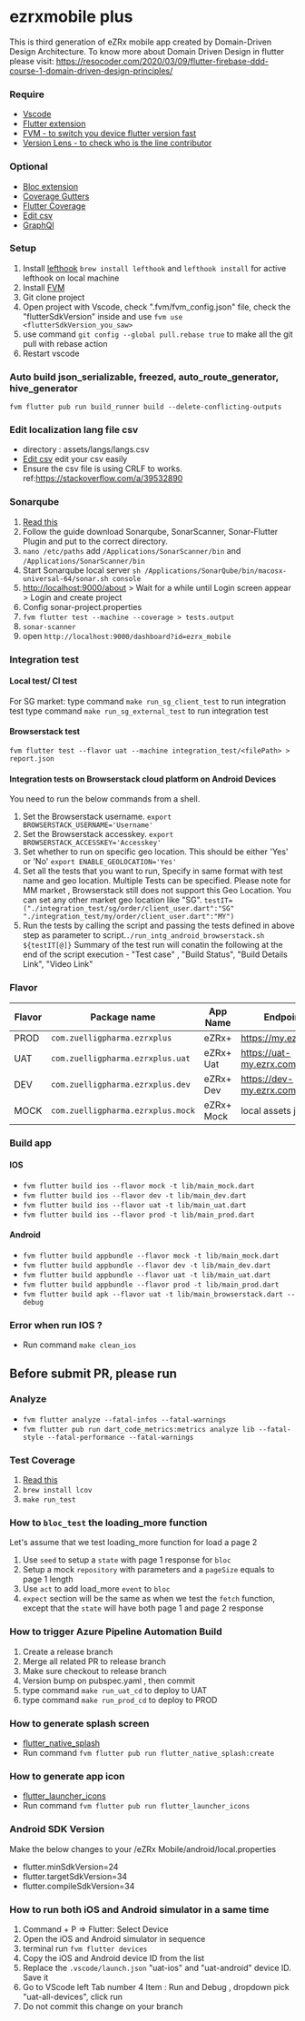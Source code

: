 # ezrxmobile plus

This is third generation of eZRx mobile app created by Domain-Driven Design Architecture.
To know more about Domain Driven Design in flutter please visit:
<https://resocoder.com/2020/03/09/flutter-firebase-ddd-course-1-domain-driven-design-principles/>

### Require

- [Vscode](https://code.visualstudio.com/)
- [Flutter extension](https://marketplace.visualstudio.com/items?itemName=Dart-Code.flutter)
- [FVM - to switch you device flutter version fast](https://fvm.app/docs/getting_started/installation)
- [Version Lens - to check who is the line contributor](https://marketplace.visualstudio.com/items?itemName=pflannery.vscode-versionlens)

### Optional

- [Bloc extension](https://marketplace.visualstudio.com/items?itemName=FelixAngelov.bloc)
- [Coverage Gutters](https://marketplace.visualstudio.com/items?itemName=ryanluker.vscode-coverage-gutters)
- [Flutter Coverage](https://marketplace.visualstudio.com/items?itemName=Flutterando.flutter-coverage)
- [Edit csv](https://marketplace.visualstudio.com/items?itemName=janisdd.vscode-edit-csv)
- [GraphQl](https://marketplace.visualstudio.com/items?itemName=mquandalle.graphql)

### Setup

1. Install [lefthook](https://github.com/evilmartians/lefthook)  `brew install lefthook`  and  `lefthook install` for active lefthook on local machine
2. Install [FVM](https://fvm.app/docs/getting_started/installation)
3. Git clone project
4. Open project with Vscode, check ".fvm/fvm_config.json" file, check the "flutterSdkVersion" inside and use ```fvm use <flutterSdkVersion_you_saw>```
5. use command `git config --global pull.rebase true` to make all the git pull with rebase action
6. Restart vscode

### Auto build json_serializable, freezed, auto_route_generator, hive_generator

```fvm flutter pub run build_runner build --delete-conflicting-outputs```

### Edit localization lang file csv

- directory : assets/langs/langs.csv
- [Edit csv](https://marketplace.visualstudio.com/items?itemName=janisdd.vscode-edit-csv) edit your csv easily
- Ensure the csv file is using CRLF to works. ref:<https://stackoverflow.com/a/39532890>

### Sonarqube

1. [Read this](https://medium.com/@rajeswari3699/sonarqube-with-flutter-e294e48018f2)
2. Follow the guide download Sonarqube, SonarScanner, Sonar-Flutter Plugin and put to the correct directory.
3. ```nano /etc/paths``` add ```/Applications/SonarScanner/bin``` and ```/Applications/SonarScanner/bin```
4. Start Sonarqube local server ```sh /Applications/SonarQube/bin/macosx-universal-64/sonar.sh console```
5. <http://localhost:9000/about> > Wait for a while until Login screen appear > Login and create project
6. Config sonar-project.properties
7. ```fvm flutter test --machine --coverage > tests.output```
8. ```sonar-scanner```
9. open ```http://localhost:9000/dashboard?id=ezrx_mobile```

### Integration test

#### Local test/ CI test

For SG market:
type command `make run_sg_client_test` to run integration test
type command `make run_sg_external_test` to run integration test

#### Browserstack test

```fvm flutter test --flavor uat --machine integration_test/<filePath> > report.json```

#### Integration tests on Browserstack cloud platform on Android Devices

You need to run the below commands from a shell.

1. Set the Browserstack username. ``` export BROWSERSTACK_USERNAME='Username' ```
2. Set the Browserstack accesskey. ``` export BROWSERSTACK_ACCESSKEY='Accesskey' ```
3. Set whether to run on specific geo location. This should be either 'Yes' or 'No' ``` export ENABLE_GEOLOCATION='Yes' ```
4. Set all the tests that you want to run, Specify in same format with test name and geo location. Multiple Tests can be specified.
   Please note for MM market , Browserstack still does not support this Geo Location. You can set any other market geo location like "SG".
 ``` testIT=("./integration_test/sg/order/client_user.dart":"SG" "./integration_test/my/order/client_user.dart":"MY") ```
5. Run the tests by calling the script and passing the tests defined in above step as parameter to script.``` ./run_intg_android_browserstack.sh ${testIT[@]} ```
 Summary of the test run will conatin the following at the end of the script execution - "Test case" , "Build Status", "Build Details Link", "Video Link"

### Flavor

| Flavor| Package name | App Name | Endpoint |
|--|--|--|--|
| PROD |  `com.zuelligpharma.ezrxplus`| eZRx+ | <https://my.ezrx.com> |
| UAT  |  `com.zuelligpharma.ezrxplus.uat`| eZRx+ Uat | <https://uat-my.ezrx.com> |
| DEV  |  `com.zuelligpharma.ezrxplus.dev`| eZRx+ Dev | <https://dev-my.ezrx.com> |
| MOCK  |  `com.zuelligpharma.ezrxplus.mock`| eZRx+ Mock | local assets json |

### Build app

#### IOS

- ```fvm flutter build ios --flavor mock -t lib/main_mock.dart```
- ```fvm flutter build ios --flavor dev -t lib/main_dev.dart```
- ```fvm flutter build ios --flavor uat -t lib/main_uat.dart```
- ```fvm flutter build ios --flavor prod -t lib/main_prod.dart```

#### Android

- ```fvm flutter build appbundle --flavor mock -t lib/main_mock.dart```
- ```fvm flutter build appbundle --flavor dev -t lib/main_dev.dart```
- ```fvm flutter build appbundle --flavor uat -t lib/main_uat.dart```
- ```fvm flutter build appbundle --flavor prod -t lib/main_prod.dart```
- ```fvm flutter build apk --flavor uat -t lib/main_browserstack.dart --debug```

### Error when run IOS ?

- Run command ```make clean_ios```

## Before submit PR, please run

### Analyze

- ```fvm flutter analyze --fatal-infos --fatal-warnings```
- ```fvm flutter pub run dart_code_metrics:metrics analyze lib --fatal-style --fatal-performance --fatal-warnings```

### Test Coverage

1. [Read this](https://codewithandrea.com/articles/flutter-test-coverage/)
2. ```brew install lcov```
3. ```make run_test```

### How to `bloc_test` the loading_more function

Let's assume that we test loading_more function for load a page 2

1. Use `seed` to setup a `state` with page 1 response for `bloc`
2. Setup a mock `repository` with parameters and a `pageSize` equals to page 1 length
3. Use `act` to add load_more `event` to `bloc`
4. `expect` section will be the same as when we test the `fetch` function, except that the `state` will have both page 1 and page 2 response

### How to trigger Azure Pipeline Automation Build

1. Create a release branch
2. Merge all related PR to release branch
3. Make sure checkout to release branch
4. Version bump on pubspec.yaml , then commit
5. type command `make run_uat_cd` to deploy to UAT
6. type command `make run_prod_cd` to deploy to PROD

### How to generate splash screen

- [flutter_native_splash](https://pub.dev/packages/flutter_native_splash)
- Run command ```fvm flutter pub run flutter_native_splash:create```

### How to generate app icon

- [flutter_launcher_icons](https://pub.dev/packages/flutter_launcher_icons)
- Run command ```fvm flutter pub run flutter_launcher_icons```

### Android SDK Version

Make the below changes to your /eZRx Mobile/android/local.properties

- flutter.minSdkVersion=24
- flutter.targetSdkVersion=34
- flutter.compileSdkVersion=34

### How to run both iOS and Android simulator in a same time

1. Command + P => Flutter: Select Device
2. Open the iOS and Android simulator in sequence
3. terminal run `fvm flutter devices`
4. Copy the iOS and Android device ID from the list
5. Replace the `.vscode/launch.json` "uat-ios" and "uat-android" device ID. Save it
6. Go to VScode left Tab number 4 Item : Run and Debug , dropdown pick "uat-all-devices", click run
7. Do not commit this change on your branch
